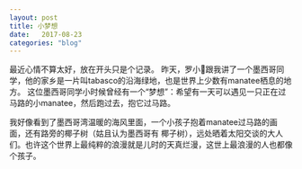 ```yaml
---
layout: post
title: 小梦想
date:   2017-08-23
categories: "blog"
---
```


最近心情不算太好，放在开头只是个记录。
昨天，罗小🐠跟我讲了一个墨西哥同学，他的家乡是一片叫tabasco的沿海绿地，也是世界上少数有manatee栖息的地方。
这位墨西哥同学小时候曾经有一个“梦想”：希望有一天可以遇见一只正在过马路的小manatee，然后跑过去，抱它过马路。

我好像看到了墨西哥湾温暖的海风里面，一个小孩子抱着manatee过马路的画面，还有路旁的椰子树（姑且认为墨西哥有
椰子树），远处晒着太阳交谈的大人们。也许这个世界上最纯粹的浪漫就是儿时的天真烂漫，这世上最浪漫的人也都像个孩子。  

